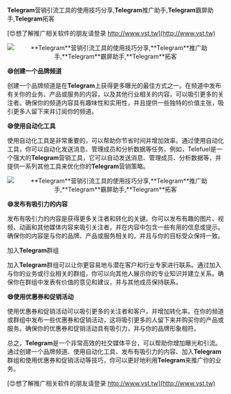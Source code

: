 **Telegram**营销引流工具的使用技巧分享,**Telegram**推广助手,**Telegram**霸屏助手,**Telegram**拓客

[😍想了解推广相关软件的朋友请登录 http://www.vst.tw](http://www.vst.tw)

 <center><img src="https://vst.tw/MP4/tuiguang/png/0.png" alt="**Telegram**营销引流工具的使用技巧分享,**Telegram**推广助手,**Telegram**霸屏助手,**Telegram**拓客"></center>

**😄创建一个品牌频道**

创建一个品牌频道是在**Telegram**上获得更多曝光的最佳方式之一。在频道中发布有关你的业务、产品或服务的内容，以及其他行业相关的内容，可以吸引更多的关注者。确保你的频道内容具有趣味性和实用性，并且提供一些独特的价值主张，吸引更多人留下来并订阅你的频道。

**😄使用自动化工具**

使用自动化工具是非常重要的，可以帮助你节省时间并增加效率。通过使用自动化工具，你可以自动化发送消息、管理成员和分析数据等任务。例如，Telefuel是一个强大的**Telegram**营销工具，它可以自动发送消息、管理成员、分析数据等，并提供一系列其他工具来优化你的**Telegram**营销策略。

 <center><img src="https://vst.tw/MP4/tuiguang/png/0.png" alt="**Telegram**营销引流工具的使用技巧分享,**Telegram**推广助手,**Telegram**霸屏助手,**Telegram**拓客"></center>

**😄发布有吸引力的内容**

发布有吸引力的内容是获得更多关注者和转化的关键。你可以发布有趣的图片、视频、动画和其他媒体内容来吸引关注者，并在内容中包含一些有用的信息或提示。确保你的内容是与你的品牌、产品或服务相关的，并且与你的目标受众保持一致。

加入**Telegram**群组

加入**Telegram**群组可以让你更容易地与潜在客户和行业专家进行联系。通过加入与你的业务或行业相关的群组，你可以向其他人展示你的专业知识并建立关系。确保你在群组中发表有价值的意见和建议，并与其他成员保持联系。

**😄使用优惠券和促销活动**

使用优惠券和促销活动可以吸引更多的关注者和客户，并增加转化率。在你的频道或群组中发布一些优惠券和促销活动，这将吸引更多的人留下来并购买你的产品或服务。确保你的优惠券和促销活动具有吸引力，并与你的品牌形象相符。

总之，**Telegram**是一个非常高效的社交媒体平台，可以帮助你增加曝光和引流。通过创建一个品牌频道、使用自动化工具、发布有吸引力的内容、加入**Telegram**群组和使用优惠券和促销活动等技巧，你可以更好地利用**Telegram**来推广你的业务。

[😍想了解推广相关软件的朋友请登录 http://www.vst.tw](http://www.vst.tw)



